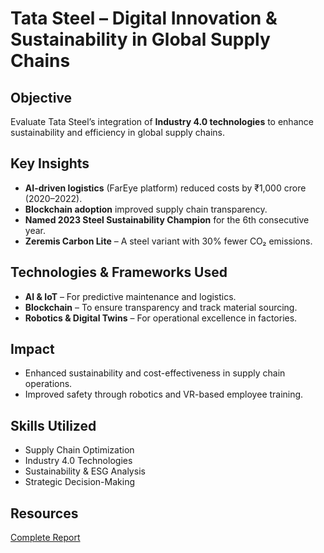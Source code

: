 # Tata Steel – Digital Innovation & Sustainability in Global Supply Chains

## Objective
Evaluate Tata Steel’s integration of **Industry 4.0 technologies** to enhance sustainability and efficiency in global supply chains.

## Key Insights
- **AI-driven logistics** (FarEye platform) reduced costs by ₹1,000 crore (2020–2022).
- **Blockchain adoption** improved supply chain transparency.
- **Named 2023 Steel Sustainability Champion** for the 6th consecutive year.
- **Zeremis Carbon Lite** – A steel variant with 30% fewer CO₂ emissions.

## Technologies & Frameworks Used
- **AI & IoT** – For predictive maintenance and logistics.
- **Blockchain** – To ensure transparency and track material sourcing.
- **Robotics & Digital Twins** – For operational excellence in factories.

## Impact
- Enhanced sustainability and cost-effectiveness in supply chain operations.
- Improved safety through robotics and VR-based employee training.

## Skills Utilized
- Supply Chain Optimization
- Industry 4.0 Technologies
- Sustainability & ESG Analysis
- Strategic Decision-Making

## Resources
[Complete Report](https://drive.google.com/file/d/1-BUDISA9wh_Hpm0CHuWf3ovuVtl82u9N/view?usp=drive_link)
